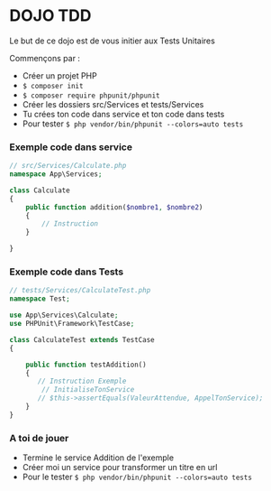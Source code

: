 # DOJO TDD

Le but de ce dojo est de vous initier aux Tests Unitaires

Commençons par :
* Créer un projet PHP
* ```$ composer init ```
* ``$ composer require phpunit/phpunit``
* Créer les dossiers src/Services et tests/Services
* Tu crées ton code dans service et ton code dans tests
* Pour tester ```$ php vendor/bin/phpunit --colors=auto tests```

### Exemple code dans service

````php
// src/Services/Calculate.php
namespace App\Services;

class Calculate
{
    public function addition($nombre1, $nombre2)
    {
        // Instruction
    }

}
````

### Exemple code dans Tests

````php
// tests/Services/CalculateTest.php
namespace Test;

use App\Services\Calculate;
use PHPUnit\Framework\TestCase;

class CalculateTest extends TestCase
{

    public function testAddition()
    {
       // Instruction Exemple
        // InitialiseTonService
       // $this->assertEquals(ValeurAttendue, AppelTonService);
    }
}
````

### A toi de jouer

* Termine le service Addition de l'exemple
* Créer moi un service pour transformer un titre en url
* Pour le tester ```$ php vendor/bin/phpunit --colors=auto tests```

